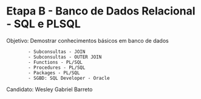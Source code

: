 # Etapa B - Banco de Dados Relacional - SQL e PLSQL
Objetivo: Demostrar conhecimentos básicos em banco de dados


			- Subconsultas - JOIN
			- Subconsultas - OUTER JOIN
			- Functions - PL/SQL
			- Procedures - PL/SQL
			- Packages - PL/SQL 
			- SGBD: SQL Developer - Oracle 
      
      

Candidato: Wesley Gabriel Barreto



